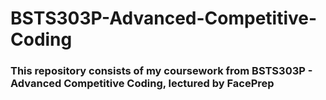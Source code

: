 # BSTS303P-Advanced-Competitive-Coding

### This repository consists of my coursework from BSTS303P - Advanced Competitive Coding, lectured by FacePrep
